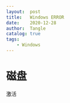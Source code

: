 ```yaml
---
layout:  post
title:   Windows ERROR
date:    2020-12-28
author:  Tangle
catalog: true
tags:
    - Windows
---
```


# 磁盘

激活
